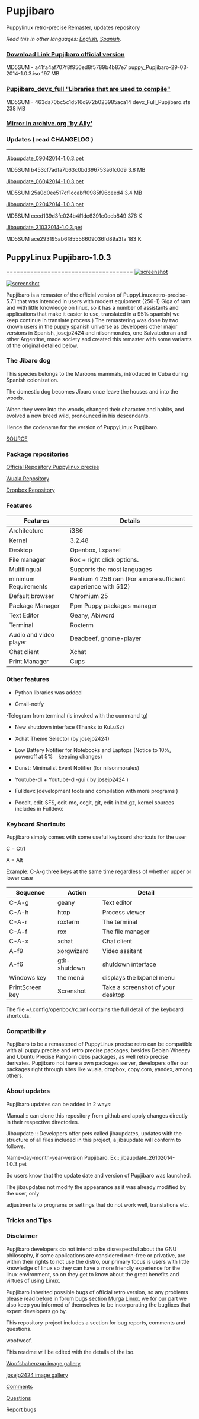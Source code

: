 Pupjibaro
=========

Puppylinux retro-precise Remaster, updates repository

*Read this in other languages: [English](README.en.md), [Spanish](README.md).*

### [Download Link Pupjibaro official version](https://www.dropbox.com/s/nrz5nxksyod7w4x/puppy_Pupjibaro-29-03-2014-1.0.3.iso)

MD5SUM - a41fa4af707f8f956ed8f5789b4b87e7   puppy_Pupjibaro-29-03-2014-1.0.3.iso   197 MB

###  [Pupjibaro_devx_full "Libraries that are used to compile"](https://www.dropbox.com/s/2nd7dp55mkb87by/devx_Full_Pupjibaro.sfs)

MD5SUM - 463da70bc5c1d516d972b023985aca14   devx_Full_Pupjibaro.sfs   238 MB

### [Mirror in archive.org 'by Ally'](https://archive.org/details/Puppy_Linux_Pubjibaro)

### Updates ( read CHANGELOG )
------------------------------------

[Jibaupdate_09042014-1.0.3.pet](https://copy.com/Bjd8hXHDTtCl)

MD5SUM b453cf7adfa7b63c0bd396753a6fc0d9 3.8 MB

[Jibaupdate_06042014-1.0.3.pet](https://copy.com/loIC6eT46UVo)

MD5SUM 25a0d0ee517cf1ccabff0985f96ceed4 3.4 MB

[Jibaupdate_02042014-1.0.3.pet](https://copy.com/21iOaQPhQnFG)

MD5SUM ceed139d3fe024b4f1de6391c0ecb849 376 K

[Jibaupdate_31032014-1.0.3.pet](https://copy.com/wH08TnEwEudi)

MD5SUM ace293195ab6f85556609036fd89a3fa 183 K 

## PuppyLinux Pupjibaro-1.0.3 
=====================================
[![screenshot](http://s5.postimg.org/jnlemdfvr/jibadesk.png)](http://s5.postimg.org/jnlemdfvr/jibadesk.png)

[![screenshot](http://s25.postimg.org/e0qmkpnkf/Pupjibaro.gif)](http://s25.postimg.org/e0qmkpnkf/Pupjibaro.gif)

Pupjibaro is a remaster of the official version of PuppyLinux retro-precise-5.7.1 
that was intended in users with modest equipment (256-1) Giga of ram and with little knowledge 
on linux, so it has a number of assistants and applications that make it 
easier to use, translated in a 95% spanish( we keep continue in translate process ) 
The remastering was done by two known users in the puppy spanish universe as developers
other major versions in Spanish, josejp2424 and nilsonmorales, one Salvatodoran and other 
Argentine, made society and created this remaster with some 
variants of the original detailed below.

### The Jíbaro dog

This species belongs to the Maroons mammals, introduced in Cuba during 
Spanish colonization. 

The domestic dog becomes Jíbaro once 
leave the houses and into the woods.

When they were into the woods, changed their character and habits, and evolved 
a new breed wild, pronounced in his descendants.

Hence the codename for the version of PuppyLinux Pupjibaro.

[SOURCE](http://www.ecured.cu/index.php/Perro_jíbaro)

### Package repositories

[Official Repository Puppylinux precise](http://distro.ibiblio.org/puppylinux/pet_packages-precise/)

[Wuala Repository](https://www.wuala.com/josejp2424/puppy-es/programas)

[Dropbox Repository](https://www.dropbox.com/sh/7cpbzfboqw8x167/qD9vt3Urzl)

### Features 
| Features | Details |
| -------------- | ------- |
| Architecture | i386 |
| Kernel | 3.2.48 |
| Desktop | Openbox, Lxpanel |
| File manager | Rox + right click options. |
| Multilingual | Supports the most languages |
| minimum Requirements | Pentium 4 256 ram (For a more sufficient experience with 512) |
| Default browser | Chromium 25 |
| Package Manager | Ppm Puppy packages manager |
| Text Editor | Geany, Abiword |
| Terminal | Roxterm |
| Audio and video player | Deadbeef, gnome-player |
| Chat client | Xchat |
| Print Manager | Cups |

### Other features

- Python libraries was added

- Gmail-notfy

-Telegram from terminal (is invoked with the command tg)

- New shutdown interface (Thanks to KuLuSz)

- Xchat Theme Selector (by josejp2424)

- Low Battery Notifier for Notebooks and Laptops (Notice to 10%, poweroff at 5% 
    keeping changes)

- Dunst: Minimalist Event Notifier (for nilsonmorales)

- Youtube-dl + Youtube-dl-gui ( by josejp2424 )

- Fulldevx (development tools and compilation with more programs )

- Poedit, edit-SFS, edit-mo, ccgit, git, edit-initrd.gz, kernel sources includes
in Fulldevx

### Keyboard Shortcuts

Pupjibaro simply comes with some useful keyboard shortcuts for the user

C = Ctrl

A = Alt

Example: C-A-g    three keys at the same time regardless of whether upper or lower case

| Sequence | Action | Detail |
| --------- | ------ | ------- |
| C-A-g | geany | Text editor |  
| C-A-h | htop | Process viewer | 
| C-A-r | roxterm | The terminal |  
| C-A-f | rox | The file manager | 
| C-A-x | xchat | Chat client |
| A-f9 | xorgwizard | Video assitant |
| A-f6 | gtk-shutdown | shutdown interface | 
| Windows key | the menú | displays the lxpanel menu|
| PrintScreen key | Screnshot | Take a screenshot of your desktop |

The file ~/.config/openbox/rc.xml contains the full detail of the keyboard shortcuts. 

### Compatibility

Pupjibaro to be a remastered of PuppyLinux precise retro can be compatible with all
puppy precise and retro precise packages, besides Debian Wheezy and Ubuntu Precise
Pangolin debs packages, as well retro precise derivates.
Pupjibaro not have a own packages server, developers offer our packages 
right through sites like wuala, dropbox, copy.com, yandex, among others.

### About updates

Pupjibaro updates can be added in 2 ways:

Manual :: can clone this repository from github and apply changes directly in their 
respective directories.

Jibaupdate :: Developers offer pets called jibaupdates, updates with the
structure of all files included in this project, a jibaupdate will conform to 
follows.

Name-day-month-year-version Pupjibaro.   Ex:: jibaupdate_26102014-1.0.3.pet 

So users know that the update date and version of Pupjibaro was launched. 

The jibaupdates not modify the appearance as it was already modified by the user, only 

adjustments to programs or settings that do not work well, translations etc.

### Tricks and Tips



### Disclaimer

Pupjibaro developers do not intend to be disrespectful about the GNU philosophy, if some applications
are considered non-free or privative, are within their rights to not use the distro, our primary focus is
users with little knowledge of linux so they can have a more friendly experience for the linux environment,
so on they get to know about the great benefits and virtues of using Linux.

Pupjibaro Inherited possible bugs of official retro version, so any problems please read before in 
forum bugs section [Murga Linux](http://www.murga-linux.com/puppy/viewtopic.php?t=87712). we for our part we also keep you informed of 
themselves to be incorporating the bugfixes that expert developers go by.

This repository-project includes a section for bug reports, comments and questions. 

woofwoof.

This readme will be edited with the details of the iso.

[Woofshahenzup image gallery](http://postimg.org/gallery/b4ohylc4/)

[josejp2424 image gallery]()

[Comments](https://github.com/Woofshahenzup/Pupjibaro/issues?labels=Reportar+bugs%2CPreguntas%2CComentarios&page=1&state=open)

[Questions](https://github.com/Woofshahenzup/Pupjibaro/issues?labels=Reportar+bugs%2CComentarios%2CPreguntas&page=1&state=open)

[Report bugs](https://github.com/Woofshahenzup/Pupjibaro/issues?labels=Preguntas%2CComentarios&page=1&state=open)

